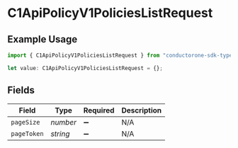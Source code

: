 # C1ApiPolicyV1PoliciesListRequest

## Example Usage

```typescript
import { C1ApiPolicyV1PoliciesListRequest } from "conductorone-sdk-typescript/sdk/models/operations";

let value: C1ApiPolicyV1PoliciesListRequest = {};
```

## Fields

| Field              | Type               | Required           | Description        |
| ------------------ | ------------------ | ------------------ | ------------------ |
| `pageSize`         | *number*           | :heavy_minus_sign: | N/A                |
| `pageToken`        | *string*           | :heavy_minus_sign: | N/A                |